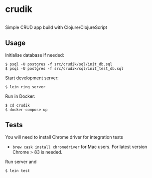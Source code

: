 # crudik
[![<deniskolosov>](https://circleci.com/gh/deniskolosov/crudik.svg?style=shield)](https://app.circleci.com/pipelines/github/deniskolosov/crudik)

Simple CRUD app build with Clojure/ClojureScript


## Usage

Initialise database if needed:

	$ psql -U postgres -f src/crudik/sql/init_db.sql
	$ psql -U postgres -f src/crudik/sql/init_test_db.sql

Start development server:

    $ lein ring server

Run in Docker:

    $ cd crudik	
    $ docker-compose up
    
## Tests

You will need to install Chrome driver for integration tests

  - `brew cask install chromedriver` for Mac users. For latest version Chrome > 83 is needed.

  Run server and

	$ lein test
